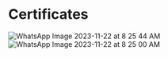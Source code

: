 # Certificates
![WhatsApp Image 2023-11-22 at 8 25 44 AM](https://github.com/sultanaarbiya/Certificates/assets/115937326/98522cac-b31d-4225-af92-e4ec7f88119c)
![WhatsApp Image 2023-11-22 at 8 25 00 AM](https://github.com/sultanaarbiya/Certificates/assets/115937326/ddc136dd-18d6-4558-aa4f-9e302b83c7b4)

